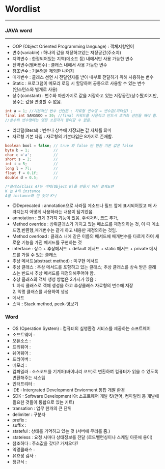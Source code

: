 # Wordlist
***
### JAVA word
***
- OOP (Object Oriented Programming language) : 객체지향언어
- 변수(variable) : 하나의 값을 저장하고있는 저장공간(주소지)
 - 지역변수 : 한정되어있는 지역(메소드 등) 내에서만 사용 가능한 변수
 - 전역변수(멤버변수) : 클래스 내에서 사용 가능한 변수
 - 참조변수 : 기본형을 제외한 나머지
 - 매개변수 : 클래스 선언 시 전달인자를 받아 내부로 전달하기 위해 사용하는 변수
 - Static : 프로그램이 메모리 로딩 시 할당하여 공통으로 사용할 수 있는 변수<br/>
(인스턴스와 별개로 사용)
- 상수(constant) : 변수와 마찬가지로 값을 저장하고 있는 저장공간(상수풀)이지만, 상수는 값을 변경할 수 없음.<br/>
```java
int a = 1; //기본적인 변수 선언문 : 자료형 변수명 = 변수값(리터럴) ;
final int SANGSOO = 30; //final 키워드를 사용하고 반드시 초기화 선언을 해야 함. 
//상수의 변수명에는 영문 소문자가 들어갈 수 없음.
```
- 리터럴(literal) : 변수나 상수에 저장되는 값 자체를 의미
- 자료형 기본 타입 : 자료형의 기본타입은 8가지로 존재함.
```java
boolean bool = false; // true 와 false 만 반환 기본 값은 false
byte b = 1;           // 
char c ='a';          //
short s = 2;          //
int i = 5;            //
long l = 7l;          //
float f = 0.1f;       //
double d = 0.5;       //
``` 
```java
/*클래스(Class A)는 객체(Object K)를 만들기 위한 설계도면
K 는 A의 instance
A를 instance화 한 것이 K*/
```

- @Deprecated : annotation으로 사라질 메소드나 필드 앞에 표시되어있고 왜 사라지는지 어떻게 사용하라는 내용이 담겨있음.
- annotation : 크게 3가지 기능이 있음. 주석처리, 코드 추가,
- Method override : 상위클래스가 가지고 있는 메소드를 재정의하는 것, 이 때 메소드명,반환형,매개변수는 같게 하고 내용만 재정의하는 것임.
- Method overload : 클래스 내에 같은 이름의 메서드에 매개변수를 다르게 하여 새로운 기능을 가진 메서드를 구현하는 것
- interface : 상수 + 추상메서드 + default 메서드 + static 메서드 + private 메서드를 가질 수 있는 클래스
- 추상 메서드(abstract method) : 미구현 메서드
- 추상 클래스 : 추상 메서드를 포함하고 있는 클래스; 추상 클래스를 상속 받은 클래스는 반드시 추상 메서드를 재정의해주어야 함.
- 추상 클래스의 객체 생성 방법은 2가지가 있음 : <br/>1. 자식 클래스로 객체 생성을 하고 추상클래스 자료형의 변수에 저장 <br/>2. 익명 클래스를 사용하여 생성
- 메서드
- 스택 : Stack<E> method, peek-엿보기

### Word
- OS (Operation System) : 컴퓨터의 실행환경 서비스를 제공하는 소프트웨어
- 소프트웨어 : 
- 오픈소스 : 
- 프리웨어 :
- 쉐어웨어 :
- 드라이버 :
- 메모리 :
- 컴파일러 : 소스코드를 기계어(바이너리 코드)로 변환하여 컴퓨터가 읽을 수 있도록 변환해주는 시스템
- 인터프리터 : 
- IDE : Intergrated Development Enviorment 통합 개발 환경
- SDK : Software Development Kit 소프트웨어 개발 킷(언어, 컴파일러 등 개발에 필요한 것들이 통합으로 있는 키트)
- transation : 업무 한개의 큰 단위
- delimiter : 구분자
- prefix :
- suffix :
- stateful : 상태를 기억하고 있는 것 (서버에 무리를 줌.)
- stateless : 요청 시마다 상태정보를 전달 (로드밸런싱이나 스케일 아웃에 용이)
- 참조하다 : 주소값을 갖다? 가져오다?
- 익명클래스 :
- 유효성 검사 :
- 정규식 :